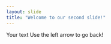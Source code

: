 ```yaml
---
layout: slide
title: "Welcome to our second slide!"
---
```

Your text
Use the left arrow to go back!
 
